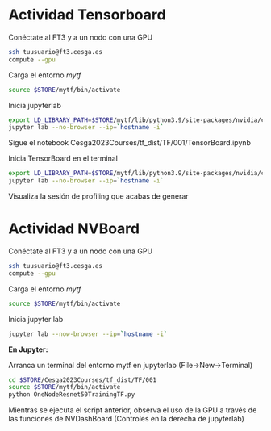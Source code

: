 # Actividad Tensorboard 

Conéctate al FT3 y a un nodo con una GPU

```bash
ssh tuusuario@ft3.cesga.es
compute --gpu
```

Carga el entorno *mytf*

```bash
source $STORE/mytf/bin/activate
```

Inicia jupyterlab

```bash
export LD_LIBRARY_PATH=$STORE/mytf/lib/python3.9/site-packages/nvidia/cuda_cupti/lib/:$LD_LIBRARY_PATH
jupyter lab --no-browser --ip=`hostname -i`
```

Sigue el notebook Cesga2023Courses/tf_dist/TF/001/TensorBoard.ipynb

Inicia TensorBoard en el terminal

```bash
export LD_LIBRARY_PATH=$STORE/mytf/lib/python3.9/site-packages/nvidia/cuda_cupti/lib/:$LD_LIBRARY_PATH
jupyter lab --no-browser --ip=`hostname -i`
```

Visualiza la sesión de profiling que acabas de generar

# Actividad NVBoard

Conéctate al FT3 y a un nodo con una GPU

```bash
ssh tuusuario@ft3.cesga.es
compute --gpu
```

Carga el entorno *mytf*

```bash
source $STORE/mytf/bin/activate
```

Inicia jupyter lab

```bash
jupyter lab --now-browser --ip=`hostname -i`
```

**En Jupyter:**

Arranca un terminal del entorno mytf en jupyterlab (File->New->Terminal)

```bash
cd $STORE/Cesga2023Courses/tf_dist/TF/001
source $STORE/mytf/bin/activate
python OneNodeResnet50TrainingTF.py 
```

Mientras se ejecuta el script anterior, observa el uso de la GPU a través de las funciones de NVDashBoard (Controles en la derecha de jupyterlab)




